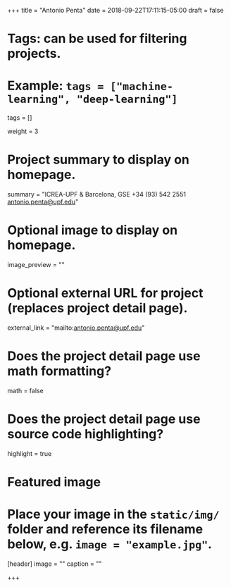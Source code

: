 +++
title = "Antonio Penta"
date = 2018-09-22T17:11:15-05:00
draft = false

# Tags: can be used for filtering projects.
# Example: `tags = ["machine-learning", "deep-learning"]`
tags = []

weight = 3

# Project summary to display on homepage.
summary = "ICREA-UPF  & Barcelona, GSE +34 (93) 542 2551 antonio.penta@upf.edu"

# Optional image to display on homepage.
image_preview = ""

# Optional external URL for project (replaces project detail page).
external_link = "mailto:antonio.penta@upf.edu"

# Does the project detail page use math formatting?
math = false

# Does the project detail page use source code highlighting?
highlight = true

# Featured image
# Place your image in the `static/img/` folder and reference its filename below, e.g. `image = "example.jpg"`.
[header]
image = ""
caption = ""

+++
